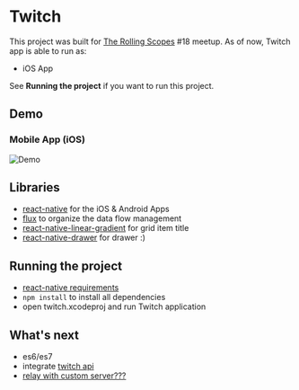 # Twitch

This project was built for [The Rolling Scopes](http://rollingscopes.com/) #18 meetup.
As of now, Twitch app is able to run as:

- iOS App

See **Running the project** if you want to run this project.

## Demo

### Mobile App (iOS)
![Demo](assets/twitch.gif)

## Libraries

- [react-native](https://facebook.github.io/react-native) for the iOS & Android Apps
- [flux](https://facebook.github.io/flux) to organize the data flow management
- [react-native-linear-gradient](https://github.com/brentvatne/react-native-linear-gradient) for grid item title
- [react-native-drawer](https://github.com/root-two/react-native-drawer) for drawer :)

## Running the project
- [react-native requirements](https://facebook.github.io/react-native/docs/getting-started.html#requirements)
- `npm install` to install all dependencies
- open twitch.xcodeproj and run Twitch application

## What's next
- es6/es7
- integrate [twitch api](https://github.com/justintv/Twitch-API)
- [relay with custom server???](https://facebook.github.io/relay/)

